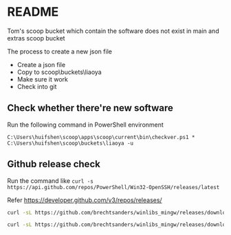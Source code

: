# README

Tom's scoop bucket which contain the software does not exist in main and extras scoop bucket

The process to create a new json file

* Create a json file
* Copy to scoop\buckets\liaoya
* Make sure it work
* Check into git

## Check whether there're new software

Run the following command in PowerShell environment

    C:\Users\huifshen\scoop\apps\scoop\current\bin\checkver.ps1 * C:\Users\huifshen\scoop\buckets\liaoya -u

## Github release check

Run the command like `curl -s https://api.github.com/repos/PowerShell/Win32-OpenSSH/releases/latest`

Refer <https://developer.github.com/v3/repos/releases/>

```bash
curl -sL https://github.com/brechtsanders/winlibs_mingw/releases/download/12.2.0-14.0.6-10.0.0-ucrt-r2/winlibs-x86_64-posix-seh-gcc-12.2.0-llvm-14.0.6-mingw-w64ucrt-10.0.0-r2.7z.sha256

curl -sL https://github.com/brechtsanders/winlibs_mingw/releases/download/12.2.0-14.0.6-10.0.0-ucrt-r2/winlibs-i686-posix-dwarf-gcc-12.2.0-llvm-14.0.6-mingw-w64ucrt-10.0.0-r2.7z.sha256
```
